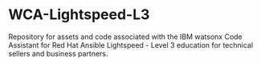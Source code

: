 # WCA-Lightspeed-L3

Repository for assets and code associated with the IBM watsonx Code Assistant for Red Hat Ansible Lightspeed - Level 3 education for technical sellers and business partners.

